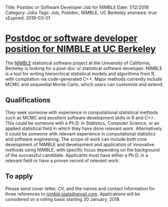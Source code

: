 Title: Postdoc or Software Developer Job for NIMBLE
Date: 1/12/2018
Category: Jobs
Tags: Job, Postdoc, NIMBLE, UC Berkeley
xnonews: true
xExpired: 2018-03-01

# [Postdoc or software developer position for NIMBLE at UC Berkeley](https://r-nimble.org/nimble-has-a-post-doc-or-software-developer-position-open)
The [NIMBLE](https://R-nimble.org) statistical software project at the University of California, Berkeley is looking for a post-doc or statistical software developer. NIMBLE is a tool for writing hierarchical statistical models and algorithms from R, with compilation via code-generated C++. Major methods currently include MCMC and sequential Monte Carlo, which users can customize and extend. 

## Qualifications
They seek someone with experience in computational statistical methods such as MCMC and excellent software development skills in R and C++. This could be someone with a Ph.D. in Statistics, Computer Science, or an applied statistical field in which they have done relevant work. Alternatively it could be someone with relevant experience in computational statistics and software engineering. The scope of work can include both core development of NIMBLE and development and application of innovative methods using NIMBLE, with specific focus depending on the background of the successful candidate. Applicants must have either a Ph.D. in a relevant field or have a proven record of relevant work. 

## To apply
Please send cover letter, CV, and the names and contact information for three references to nimble.stats@gmail.com. Applications will be considered on a rolling basis starting 30 January, 2018.